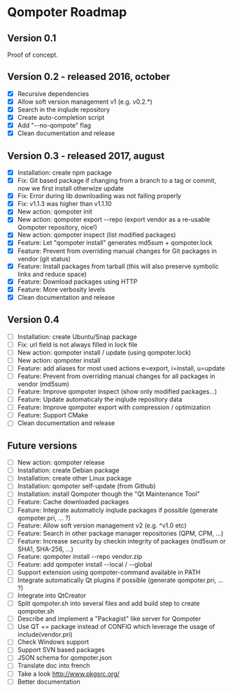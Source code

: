 Qompoter Roadmap
================

Version 0.1
-----------
Proof of concept.

Version 0.2 - released 2016, october
-----------

* [x] Recursive dependencies
* [x] Allow soft version management v1 (e.g. v0.2.\*)
* [x] Search in the inqlude repository
* [x] Create auto-completion script
* [x] Add "--no-qompote" flag
* [x] Clean documentation and release

Version 0.3 - released 2017, august
-----------

* [x] Installation: create npm package
* [x] Fix: Git based package if changing from a branch to a tag or commit, now we first install otherwize update
* [x] Fix: Error during lib downloading was not failing properly
* [x] Fix: v1.1.3 was higher than v1.1.10
* [x] New action: qompoter init
* [x] New action: qompoter export --repo (export vendor as a re-usable Qompoter repository, nice!)
* [x] New action: qompoter inspect (list modified packages)
* [x] Feature: Let "qompoter install" generates md5sum + qompoter.lock
* [x] Feature: Prevent from overriding manual changes for Git packages in vendor (git status)
* [x] Feature: Install packages from tarball (this will also preserve symbolic links and reduce space)
* [x] Feature: Download packages using HTTP
* [x] Feature: More verbosity levels
* [x] Clean documentation and release

Version 0.4
-----------

* [ ] Installation: create Ubuntu/Snap package
* [ ] Fix: url field is not always filled in lock file
* [ ] New action: qompoter install / update (using qompoter.lock)
* [ ] New action: qompoter install <packagename>
* [ ] Feature: add aliases for most used actions e=export, i=install, u=update
* [ ] Feature: Prevent from overriding manual changes for all packages in vendor (md5sum)
* [ ] Feature: Improve qompoter inspect (show only modified packages...)
* [ ] Feature: Update automaticaly the inqlude repository data
* [ ] Feature: Improve qompoter export with compression / optimization
* [ ] Feature: Support CMake
* [ ] Clean documentation and release

Future versions
-----------

* [ ] New action: qompoter release
* [ ] Installation: create Debian package
* [ ] Installation: create other Linux package
* [ ] Installation: qompoter self-update (from Github)
* [ ] Installation: install Qompoter though the "Qt Maintenance Tool"
* [ ] Feature: Cache downloaded packages
* [ ] Feature: Integrate automaticly inqlude packages if possible (generate qompoter.pri, ... ?)
* [ ] Feature: Allow soft version management v2 (e.g. ^v1.0 etc)
* [ ] Feature: Search in other package manager repositories (QPM, CPM, ...)
* [ ] Feature: Increase security by checkin integrity of packages (md5sum or SHA1, SHA-256, ...)
* [ ] Feature: qompoter install --repo vendor.zip
* [ ] Feature: add qompoter install --local / --global
* [ ] Support extension using qompoter-command available in PATH
* [ ] Integrate automatically Qt plugins if possible (generate qompoter.pri, ... ?)
* [ ] Integrate into QtCreator
* [ ] Split qompoter.sh into several files and add build step to create qompoter.sh
* [ ] Describe and implement a "Packagist" like server for Qompoter
* [ ] Use QT += package instead of CONFIG which leverage the usage of include(vendor.pri)
* [ ] Check Windows support
* [ ] Support SVN based packages
* [ ] JSON schema for qompoter.json
* [ ] Translate doc into french
* [ ] Take a look http://www.pkgsrc.org/
* [ ] Better documentation
